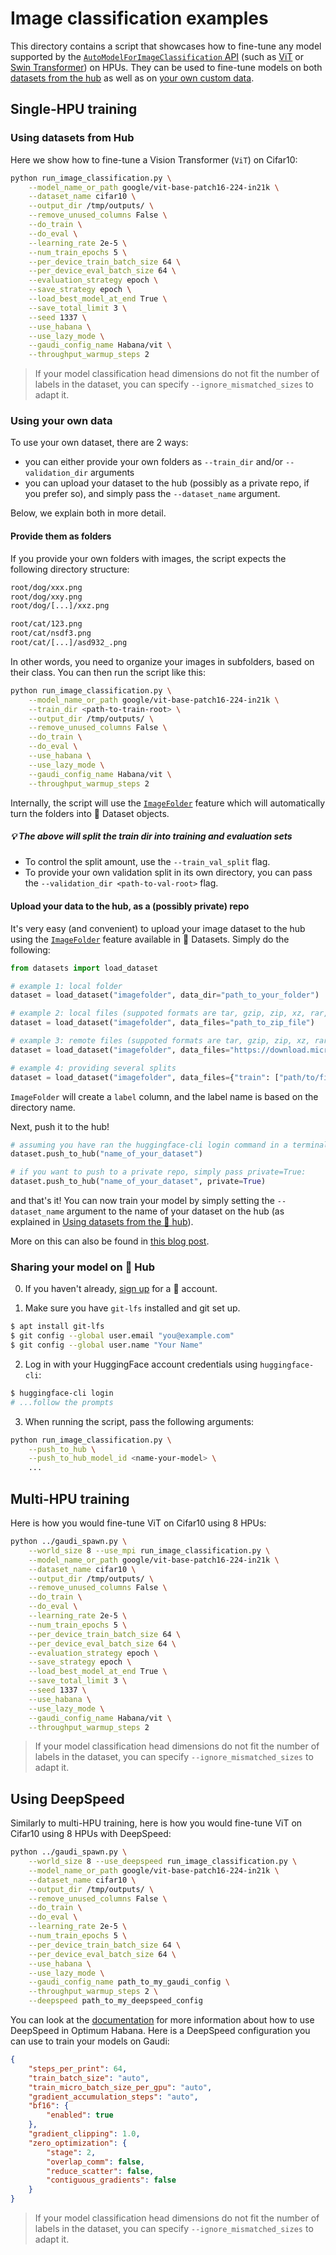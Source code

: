 <!---
Copyright 2021 The HuggingFace Team. All rights reserved.

Licensed under the Apache License, Version 2.0 (the "License");
you may not use this file except in compliance with the License.
You may obtain a copy of the License at

    http://www.apache.org/licenses/LICENSE-2.0

Unless required by applicable law or agreed to in writing, software
distributed under the License is distributed on an "AS IS" BASIS,
WITHOUT WARRANTIES OR CONDITIONS OF ANY KIND, either express or implied.
See the License for the specific language governing permissions and
limitations under the License.
-->

# Image classification examples

This directory contains a script that showcases how to fine-tune any model supported by the [`AutoModelForImageClassification` API](https://huggingface.co/docs/transformers/main/en/model_doc/auto#transformers.AutoModelForImageClassification) (such as [ViT](https://huggingface.co/docs/transformers/main/en/model_doc/vit) or [Swin Transformer](https://huggingface.co/docs/transformers/main/en/model_doc/swin)) on HPUs. They can be used to fine-tune models on both [datasets from the hub](#using-datasets-from-hub) as well as on [your own custom data](#using-your-own-data).


## Single-HPU training

### Using datasets from Hub

Here we show how to fine-tune a Vision Transformer (`ViT`) on Cifar10:

```bash
python run_image_classification.py \
    --model_name_or_path google/vit-base-patch16-224-in21k \
    --dataset_name cifar10 \
    --output_dir /tmp/outputs/ \
    --remove_unused_columns False \
    --do_train \
    --do_eval \
    --learning_rate 2e-5 \
    --num_train_epochs 5 \
    --per_device_train_batch_size 64 \
    --per_device_eval_batch_size 64 \
    --evaluation_strategy epoch \
    --save_strategy epoch \
    --load_best_model_at_end True \
    --save_total_limit 3 \
    --seed 1337 \
    --use_habana \
    --use_lazy_mode \
    --gaudi_config_name Habana/vit \
    --throughput_warmup_steps 2
```

> If your model classification head dimensions do not fit the number of labels in the dataset, you can specify `--ignore_mismatched_sizes` to adapt it.

### Using your own data

To use your own dataset, there are 2 ways:
- you can either provide your own folders as `--train_dir` and/or `--validation_dir` arguments
- you can upload your dataset to the hub (possibly as a private repo, if you prefer so), and simply pass the `--dataset_name` argument.

Below, we explain both in more detail.

#### Provide them as folders

If you provide your own folders with images, the script expects the following directory structure:

```bash
root/dog/xxx.png
root/dog/xxy.png
root/dog/[...]/xxz.png

root/cat/123.png
root/cat/nsdf3.png
root/cat/[...]/asd932_.png
```

In other words, you need to organize your images in subfolders, based on their class. You can then run the script like this:

```bash
python run_image_classification.py \
    --model_name_or_path google/vit-base-patch16-224-in21k \
    --train_dir <path-to-train-root> \
    --output_dir /tmp/outputs/ \
    --remove_unused_columns False \
    --do_train \
    --do_eval \
    --use_habana \
    --use_lazy_mode \
    --gaudi_config_name Habana/vit \
    --throughput_warmup_steps 2
```

Internally, the script will use the [`ImageFolder`](https://huggingface.co/docs/datasets/v2.0.0/en/image_process#imagefolder) feature which will automatically turn the folders into 🤗 Dataset objects.

##### 💡 The above will split the train dir into training and evaluation sets
  - To control the split amount, use the `--train_val_split` flag.
  - To provide your own validation split in its own directory, you can pass the `--validation_dir <path-to-val-root>` flag.

#### Upload your data to the hub, as a (possibly private) repo

It's very easy (and convenient) to upload your image dataset to the hub using the [`ImageFolder`](https://huggingface.co/docs/datasets/v2.0.0/en/image_process#imagefolder) feature available in 🤗 Datasets. Simply do the following:

```python
from datasets import load_dataset

# example 1: local folder
dataset = load_dataset("imagefolder", data_dir="path_to_your_folder")

# example 2: local files (suppoted formats are tar, gzip, zip, xz, rar, zstd)
dataset = load_dataset("imagefolder", data_files="path_to_zip_file")

# example 3: remote files (suppoted formats are tar, gzip, zip, xz, rar, zstd)
dataset = load_dataset("imagefolder", data_files="https://download.microsoft.com/download/3/E/1/3E1C3F21-ECDB-4869-8368-6DEBA77B919F/kagglecatsanddogs_3367a.zip")

# example 4: providing several splits
dataset = load_dataset("imagefolder", data_files={"train": ["path/to/file1", "path/to/file2"], "test": ["path/to/file3", "path/to/file4"]})
```

`ImageFolder` will create a `label` column, and the label name is based on the directory name.

Next, push it to the hub!

```python
# assuming you have ran the huggingface-cli login command in a terminal
dataset.push_to_hub("name_of_your_dataset")

# if you want to push to a private repo, simply pass private=True:
dataset.push_to_hub("name_of_your_dataset", private=True)
```

and that's it! You can now train your model by simply setting the `--dataset_name` argument to the name of your dataset on the hub (as explained in [Using datasets from the 🤗 hub](#using-datasets-from-hub)).

More on this can also be found in [this blog post](https://huggingface.co/blog/image-search-datasets).

### Sharing your model on 🤗 Hub

0. If you haven't already, [sign up](https://huggingface.co/join) for a 🤗 account.

1. Make sure you have `git-lfs` installed and git set up.

```bash
$ apt install git-lfs
$ git config --global user.email "you@example.com"
$ git config --global user.name "Your Name"
```

2. Log in with your HuggingFace account credentials using `huggingface-cli`:

```bash
$ huggingface-cli login
# ...follow the prompts
```

3. When running the script, pass the following arguments:

```bash
python run_image_classification.py \
    --push_to_hub \
    --push_to_hub_model_id <name-your-model> \
    ...
```


## Multi-HPU training

Here is how you would fine-tune ViT on Cifar10 using 8 HPUs:

```bash
python ../gaudi_spawn.py \
    --world_size 8 --use_mpi run_image_classification.py \
    --model_name_or_path google/vit-base-patch16-224-in21k \
    --dataset_name cifar10 \
    --output_dir /tmp/outputs/ \
    --remove_unused_columns False \
    --do_train \
    --do_eval \
    --learning_rate 2e-5 \
    --num_train_epochs 5 \
    --per_device_train_batch_size 64 \
    --per_device_eval_batch_size 64 \
    --evaluation_strategy epoch \
    --save_strategy epoch \
    --load_best_model_at_end True \
    --save_total_limit 3 \
    --seed 1337 \
    --use_habana \
    --use_lazy_mode \
    --gaudi_config_name Habana/vit \
    --throughput_warmup_steps 2
```

> If your model classification head dimensions do not fit the number of labels in the dataset, you can specify `--ignore_mismatched_sizes` to adapt it.


## Using DeepSpeed

Similarly to multi-HPU training, here is how you would fine-tune ViT on Cifar10 using 8 HPUs with DeepSpeed:

```bash
python ../gaudi_spawn.py \
    --world_size 8 --use_deepspeed run_image_classification.py \
    --model_name_or_path google/vit-base-patch16-224-in21k \
    --dataset_name cifar10 \
    --output_dir /tmp/outputs/ \
    --remove_unused_columns False \
    --do_train \
    --do_eval \
    --learning_rate 2e-5 \
    --num_train_epochs 5 \
    --per_device_train_batch_size 64 \
    --per_device_eval_batch_size 64 \
    --use_habana \
    --use_lazy_mode \
    --gaudi_config_name path_to_my_gaudi_config \
    --throughput_warmup_steps 2 \
    --deepspeed path_to_my_deepspeed_config
```

You can look at the [documentation](https://huggingface.co/docs/optimum/habana_deepspeed) for more information about how to use DeepSpeed in Optimum Habana.
Here is a DeepSpeed configuration you can use to train your models on Gaudi:
```json
{
    "steps_per_print": 64,
    "train_batch_size": "auto",
    "train_micro_batch_size_per_gpu": "auto",
    "gradient_accumulation_steps": "auto",
    "bf16": {
        "enabled": true
    },
    "gradient_clipping": 1.0,
    "zero_optimization": {
        "stage": 2,
        "overlap_comm": false,
        "reduce_scatter": false,
        "contiguous_gradients": false
    }
}
```

> If your model classification head dimensions do not fit the number of labels in the dataset, you can specify `--ignore_mismatched_sizes` to adapt it.
